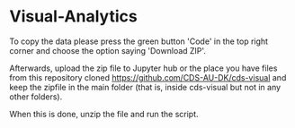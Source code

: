 # Visual-Analytics
To copy the data please press the green button 'Code' in the top right corner and choose the option saying 'Download ZIP'.

Afterwards, upload the zip file to Jupyter hub or the place you have files from this repository cloned https://github.com/CDS-AU-DK/cds-visual and keep the zipfile in the main folder (that is, inside cds-visual but not in any other folders).

When this is done, unzip the file and run the script.
